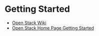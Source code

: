 Getting Started
==

- [Open Stack Wiki](https://wiki.openstack.org/wiki/Getting_Started)
- [Open Stack Home Page Getting Started]()
